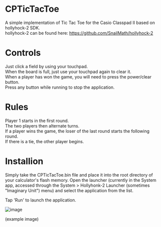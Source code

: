 # CPTicTacToe
A simple implementation of Tic Tac Toe for the Casio Classpad II based on hollyhock-2 SDK.
</br>hollyhock-2 can be found here: https://github.com/SnailMath/hollyhock-2

<h1>Controls</h1>
Just click a field by using your touchpad.</br>
When the board is full, just use your touchpad again to clear it.</br>
When a player has won the game, you will need to press the power/clear button.</br>
Press any button while running to stop the application.

<h1>Rules</h1>
Player 1 starts in the first round.</br>
The two players then alternate turns.</br>
If a player wins the game, the loser of the last round starts the following round.</br>
If there is a tie, the other player begins.

<h1>Installion</h1>
Simply take the CPTicTacToe.bin file and place it into the root directory of your calculator's flash memory. Open the launcher (currently in the System app, accessed through the System > Hollyhonk-2 Launcher (sometimes "Imaginary Unit") menu) and select the application from the list.

Tap 'Run' to launch the application.

![image](https://github.com/Nusscookie/CPTicTacToe/assets/84175549/3b8179e8-c177-4373-a69d-c93f0b369a69)

(example image)
